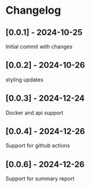# Changelog

## [0.0.1] - 2024-10-25

Initial commit with changes

## [0.0.2] - 2024-10-26

styling updates

## [0.0.3] - 2024-12-24

Docker and api support

## [0.0.4] - 2024-12-26

Support for github actions

## [0.0.6] - 2024-12-26

Support for summary report
